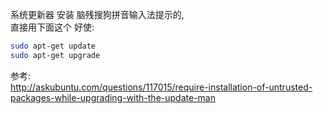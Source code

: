 系统更新器 安装 脑残搜狗拼音输入法提示的,  
直接用下面这个 好使:  
``` bash
sudo apt-get update
sudo apt-get upgrade
```

参考:  
http://askubuntu.com/questions/117015/require-installation-of-untrusted-packages-while-upgrading-with-the-update-man
